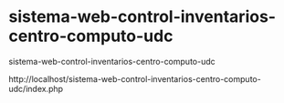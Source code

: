 # sistema-web-control-inventarios-centro-computo-udc
sistema-web-control-inventarios-centro-computo-udc

http://localhost/sistema-web-control-inventarios-centro-computo-udc/index.php